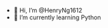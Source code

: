 - 👋 Hi, I’m @HenryNg1612
- 🌱 I’m currently learning Python

<!---
HenryNg1612/HenryNg1612 is a ✨ special ✨ repository because its `README.md` (this file) appears on your GitHub profile.
You can click the Preview link to take a look at your changes.
--->
